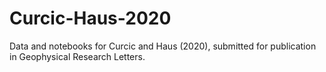 # Curcic-Haus-2020

Data and notebooks for Curcic and Haus (2020),
submitted for publication in Geophysical Research Letters.
